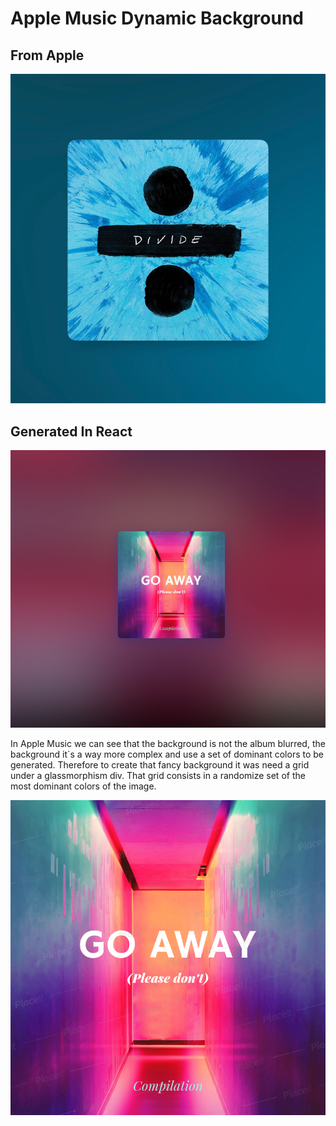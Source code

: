 # Apple Music Dynamic Background

## From Apple

<img src="ImgExample/appleback.jpeg"/>

## Generated In React

<img src="ImgExample/backgroundFinished.png"/>

In Apple Music we can see that the background is not the album blurred, the background it`s a way more complex and use a set of dominant colors to be generated. Therefore to create that fancy background it was need a grid under a glassmorphism div. That grid consists in a randomize set of the most dominant colors of the image.

<img src="src/Img/Album.jpg"/>
